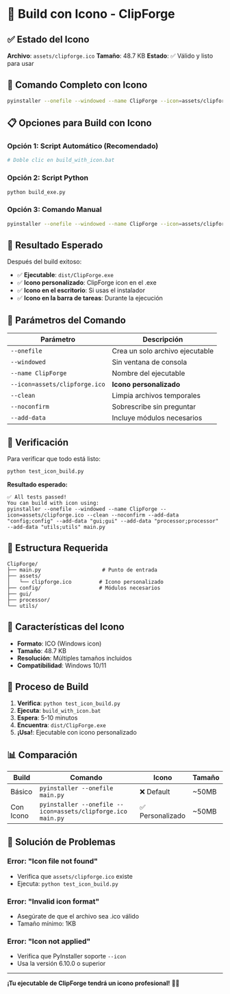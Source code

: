 # 🎨 Build con Icono - ClipForge

## ✅ Estado del Icono

**Archivo**: `assets/clipforge.ico`
**Tamaño**: 48.7 KB
**Estado**: ✅ Válido y listo para usar

## 🚀 Comando Completo con Icono

```bash
pyinstaller --onefile --windowed --name ClipForge --icon=assets/clipforge.ico --clean --noconfirm --add-data "config;config" --add-data "gui;gui" --add-data "processor;processor" --add-data "utils;utils" main.py
```

## 📋 Opciones para Build con Icono

### Opción 1: Script Automático (Recomendado)
```bash
# Doble clic en build_with_icon.bat
```

### Opción 2: Script Python
```bash
python build_exe.py
```

### Opción 3: Comando Manual
```bash
pyinstaller --onefile --windowed --name ClipForge --icon=assets/clipforge.ico --clean --noconfirm --add-data "config;config" --add-data "gui;gui" --add-data "processor;processor" --add-data "utils;utils" main.py
```

## 🎯 Resultado Esperado

Después del build exitoso:
- ✅ **Ejecutable**: `dist/ClipForge.exe`
- ✅ **Icono personalizado**: ClipForge icon en el .exe
- ✅ **Icono en el escritorio**: Si usas el instalador
- ✅ **Icono en la barra de tareas**: Durante la ejecución

## 🔧 Parámetros del Comando

| Parámetro | Descripción |
|-----------|-------------|
| `--onefile` | Crea un solo archivo ejecutable |
| `--windowed` | Sin ventana de consola |
| `--name ClipForge` | Nombre del ejecutable |
| `--icon=assets/clipforge.ico` | **Icono personalizado** |
| `--clean` | Limpia archivos temporales |
| `--noconfirm` | Sobrescribe sin preguntar |
| `--add-data` | Incluye módulos necesarios |

## 🧪 Verificación

Para verificar que todo está listo:
```bash
python test_icon_build.py
```

**Resultado esperado:**
```
✅ All tests passed!
You can build with icon using:
pyinstaller --onefile --windowed --name ClipForge --icon=assets/clipforge.ico --clean --noconfirm --add-data "config;config" --add-data "gui;gui" --add-data "processor;processor" --add-data "utils;utils" main.py
```

## 📁 Estructura Requerida

```
ClipForge/
├── main.py                    # Punto de entrada
├── assets/
│   └── clipforge.ico         # Icono personalizado
├── config/                   # Módulos necesarios
├── gui/
├── processor/
└── utils/
```

## 🎨 Características del Icono

- **Formato**: ICO (Windows icon)
- **Tamaño**: 48.7 KB
- **Resolución**: Múltiples tamaños incluidos
- **Compatibilidad**: Windows 10/11

## 🚀 Proceso de Build

1. **Verifica**: `python test_icon_build.py`
2. **Ejecuta**: `build_with_icon.bat`
3. **Espera**: 5-10 minutos
4. **Encuentra**: `dist/ClipForge.exe`
5. **¡Usa!**: Ejecutable con icono personalizado

## 📊 Comparación

| Build | Comando | Icono | Tamaño |
|-------|---------|-------|--------|
| Básico | `pyinstaller --onefile main.py` | ❌ Default | ~50MB |
| Con Icono | `pyinstaller --onefile --icon=assets/clipforge.ico main.py` | ✅ Personalizado | ~50MB |

## 🐛 Solución de Problemas

### Error: "Icon file not found"
- Verifica que `assets/clipforge.ico` existe
- Ejecuta: `python test_icon_build.py`

### Error: "Invalid icon format"
- Asegúrate de que el archivo sea .ico válido
- Tamaño mínimo: 1KB

### Error: "Icon not applied"
- Verifica que PyInstaller soporte `--icon`
- Usa la versión 6.10.0 o superior

---

**¡Tu ejecutable de ClipForge tendrá un icono profesional!** 🎨✨ 